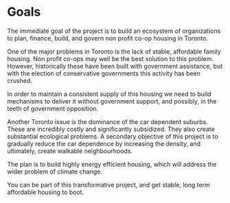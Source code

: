 # Goals

The immediate goal of the project is to build an ecosystem of organizations to plan, finance, build, and govern non profit co-op housing in Toronto.

One of the major problems in Toronto is the lack of stable, affordable family housing.  Non profit co-ops may well be the best solution to this problem.  However, historically these have been built with government assistance, but with the election of conservative governments this activity has been crushed.

In order to maintain a consistent supply of this housing we need to build mechanisms to deliver it without government support, and possibly, in the teeth of government opposition.

Another Toronto issue is the dominance of the car dependent suburbs.  These are incredibly costly and significantly subsidized.  They also create substantial ecological problems.  A secondary objective of this project is to gradually reduce the car dependence by increasing the density, and ultimately, create walkable neighbourhoods.

The plan is to build highly energy efficient housing, which will address the wider problem of climate change.

You can be part of this transformative project, and get stable, long term affordable housing to boot.
